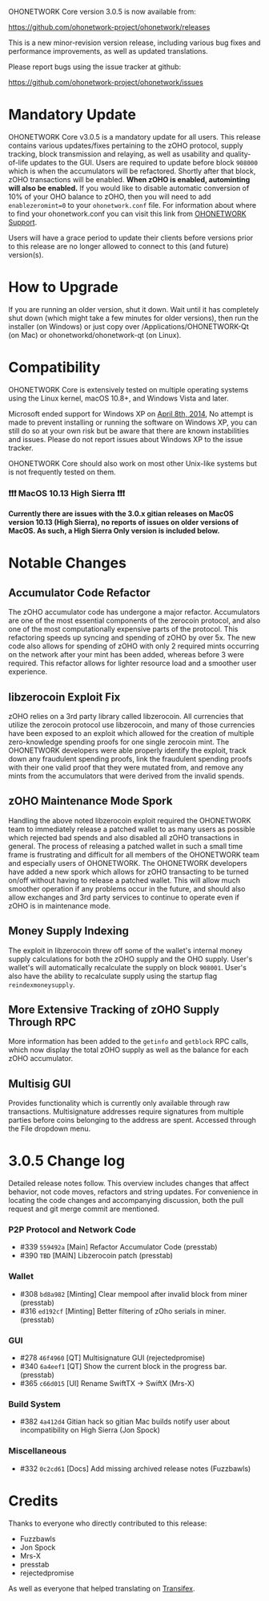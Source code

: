 OHONETWORK Core version 3.0.5 is now available from:

  <https://github.com/ohonetwork-project/ohonetwork/releases>

This is a new minor-revision version release, including various bug fixes and
performance improvements, as well as updated translations.

Please report bugs using the issue tracker at github:

  <https://github.com/ohonetwork-project/ohonetwork/issues>


Mandatory Update
==============

OHONETWORK Core v3.0.5 is a mandatory update for all users. This release contains various updates/fixes pertaining to the zOHO protocol, supply tracking, block transmission and relaying, as well as usability and quality-of-life updates to the GUI. Users are required to update before block `908000` which is when the accumulators will be refactored. Shortly after that block, zOHO transactions will be enabled. **When zOHO is enabled, autominting will also be enabled.** If you would like to disable automatic conversion of 10% of your OHO balance to zOHO, then you will need to add `enablezeromint=0` to your `ohonetwork.conf` file. For information about where to find your ohonetwork.conf you can visit this link from [OHONETWORK Support](https://ohonetwork.freshdesk.com/support/solutions/articles/30000004664-where-are-my-wallet-dat-blockchain-and-configuration-conf-files-located-).

Users will have a grace period to update their clients before versions prior to this release are no longer allowed to connect to this (and future) version(s).


How to Upgrade
==============

If you are running an older version, shut it down. Wait until it has completely shut down (which might take a few minutes for older versions), then run the installer (on Windows) or just copy over /Applications/OHONETWORK-Qt (on Mac) or ohonetworkd/ohonetwork-qt (on Linux).


Compatibility
==============

OHONETWORK Core is extensively tested on multiple operating systems using
the Linux kernel, macOS 10.8+, and Windows Vista and later.

Microsoft ended support for Windows XP on [April 8th, 2014](https://www.microsoft.com/en-us/WindowsForBusiness/end-of-xp-support),
No attempt is made to prevent installing or running the software on Windows XP, you
can still do so at your own risk but be aware that there are known instabilities and issues.
Please do not report issues about Windows XP to the issue tracker.

OHONETWORK Core should also work on most other Unix-like systems but is not
frequently tested on them.

### :exclamation::exclamation::exclamation: MacOS 10.13 High Sierra :exclamation::exclamation::exclamation:

**Currently there are issues with the 3.0.x gitian releases on MacOS version 10.13 (High Sierra), no reports of issues on older versions of MacOS. As such, a High Sierra Only version is included below.**


Notable Changes
===============

Accumulator Code Refactor
---------------------
The zOHO accumulator code has undergone a major refactor. Accumulators are one of the most essential components of the zerocoin protocol, and also one of the most computationally expensive parts of the protocol. This refactoring speeds up syncing and spending of zOHO by over 5x. The new code also allows for spending of zOHO with only 2 required mints occurring on the network after your mint has been added, whereas before 3 were required. This refactor allows for lighter resource load and a smoother user experience.

libzerocoin Exploit Fix
---------------------
zOHO relies on a 3rd party library called libzerocoin. All currencies that utilize the zerocoin protocol use libzerocoin, and many of those currencies have been exposed to an exploit which allowed for the creation of multiple zero-knowledge spending proofs for one single zerocoin mint. The OHONETWORK developers were able properly identify the exploit, track down any fraudulent spending proofs, link the fraudulent spending proofs with their one valid proof that they were mutated from, and remove any mints from the accumulators that were derived from the invalid spends. 

zOHO Maintenance Mode Spork
---------------------
Handling the above noted libzerocoin exploit required the OHONETWORK team to immediately release a patched wallet to as many users as possible which rejected bad spends and also disabled all zOHO transactions in general. The process of releasing a patched wallet in such a small time frame is frustrating and difficult for all members of the OHONETWORK team and especially users of OHONETWORK. The OHONETWORK developers have added a new spork which allows for zOHO transacting to be turned on/off without having to release a patched wallet. This will allow much smoother operation if any problems occur in the future, and should also allow exchanges and 3rd party services to continue to operate even if zOHO is in maintenance mode.

Money Supply Indexing
---------------------
The exploit in libzerocoin threw off some of the wallet's internal money supply calculations for both the zOHO supply and the OHO supply. User's wallet's will automatically recalculate the supply on block `908001`. User's also have the ability to recalculate supply using the startup flag `reindexmoneysupply`.

More Extensive Tracking of zOHO Supply Through RPC
---------------------
More information has been added to the `getinfo` and `getblock` RPC calls, which now display the total zOHO supply as well as the balance for each zOHO accumulator.

Multisig GUI
---------------------
Provides functionality which is currently only available through raw transactions. Multisignature addresses require signatures from multiple parties before coins belonging to the address are spent. Accessed through the File dropdown menu.


3.0.5 Change log
=================

Detailed release notes follow. This overview includes changes that affect
behavior, not code moves, refactors and string updates. For convenience in locating
the code changes and accompanying discussion, both the pull request and
git merge commit are mentioned.

### P2P Protocol and Network Code
- #339 `559492a` [Main] Refactor Accumulator Code (presstab)
- #390 `TBD` [MAIN] Libzerocoin patch (presstab)

### Wallet
- #308 `bd8a982` [Minting] Clear mempool after invalid block from miner (presstab)
- #316 `ed192cf` [Minting] Better filtering of zOho serials in miner. (presstab)

### GUI
- #278 `46f4960` [QT] Multisignature GUI (rejectedpromise)
- #340 `6a4eef1` [QT] Show the current block in the progress bar. (presstab)
- #365 `c66d015` [UI] Rename SwiftTX -> SwiftX (Mrs-X)

### Build System
- #382 `4a412d4` Gitian hack so gitian Mac builds notify user about incompatibility on High Sierra (Jon Spock)

### Miscellaneous
- #332 `0c2cd61` [Docs] Add missing archived release notes (Fuzzbawls)

Credits
=======

Thanks to everyone who directly contributed to this release:
- Fuzzbawls
- Jon Spock
- Mrs-X
- presstab
- rejectedpromise

As well as everyone that helped translating on [Transifex](https://www.transifex.com/projects/p/ohonetwork-project-translations/).
